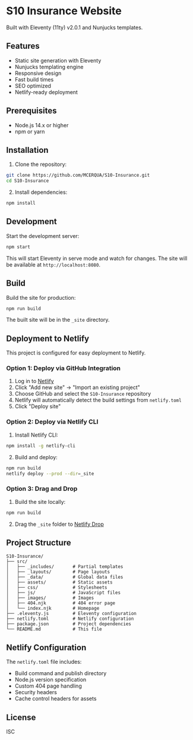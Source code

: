 # S10 Insurance Website

Built with Eleventy (11ty) v2.0.1 and Nunjucks templates.

## Features

- Static site generation with Eleventy
- Nunjucks templating engine
- Responsive design
- Fast build times
- SEO optimized
- Netlify-ready deployment

## Prerequisites

- Node.js 14.x or higher
- npm or yarn

## Installation

1. Clone the repository:
```bash
git clone https://github.com/MCERQUA/S10-Insurance.git
cd S10-Insurance
```

2. Install dependencies:
```bash
npm install
```

## Development

Start the development server:
```bash
npm start
```

This will start Eleventy in serve mode and watch for changes. The site will be available at `http://localhost:8080`.

## Build

Build the site for production:
```bash
npm run build
```

The built site will be in the `_site` directory.

## Deployment to Netlify

This project is configured for easy deployment to Netlify.

### Option 1: Deploy via GitHub Integration

1. Log in to [Netlify](https://app.netlify.com)
2. Click "Add new site" → "Import an existing project"
3. Choose GitHub and select the `S10-Insurance` repository
4. Netlify will automatically detect the build settings from `netlify.toml`
5. Click "Deploy site"

### Option 2: Deploy via Netlify CLI

1. Install Netlify CLI:
```bash
npm install -g netlify-cli
```

2. Build and deploy:
```bash
npm run build
netlify deploy --prod --dir=_site
```

### Option 3: Drag and Drop

1. Build the site locally:
```bash
npm run build
```

2. Drag the `_site` folder to [Netlify Drop](https://app.netlify.com/drop)

## Project Structure

```
S10-Insurance/
├── src/
│   ├── _includes/       # Partial templates
│   ├── _layouts/        # Page layouts
│   ├── _data/           # Global data files
│   ├── assets/          # Static assets
│   ├── css/             # Stylesheets
│   ├── js/              # JavaScript files
│   ├── images/          # Images
│   ├── 404.njk          # 404 error page
│   └── index.njk        # Homepage
├── .eleventy.js         # Eleventy configuration
├── netlify.toml         # Netlify configuration
├── package.json         # Project dependencies
└── README.md            # This file
```

## Netlify Configuration

The `netlify.toml` file includes:
- Build command and publish directory
- Node.js version specification
- Custom 404 page handling
- Security headers
- Cache control headers for assets

## License

ISC